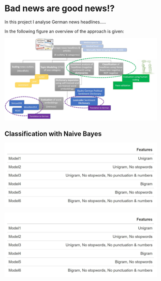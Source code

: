 # Bad news are good news!?

In this project I analyse German news headlines.....
                     
In the following figure an overview of the approach is given:

![Approach.JPG](https://github.com/NadineNicoleSchmitt/Analyzing-German-News-Headlines/blob/main/Approach.JPG)


## Classification with Naive Bayes

![FeatureSelection.JPG](https://github.com/NadineNicoleSchmitt/Analyzing-German-News-Headlines/blob/main/Classification_NaiveBayes/FeatureSelection.JPG)

<img src="https://github.com/NadineNicoleSchmitt/Analyzing-German-News-Headlines/blob/main/Classification_NaiveBayes/FeatureSelection.JPG" width="600">
